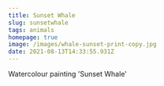 ```yaml
---
title: Sunset Whale
slug: sunsetwhale
tags: animals
homepage: true
image: /images/whale-sunset-print-copy.jpg
date: 2021-08-13T14:33:55.931Z
---
```

Watercolour painting 'Sunset Whale'
